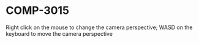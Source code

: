 # COMP-3015

Right click on the mouse to change the camera perspective; WASD on the keyboard to move the camera perspective
